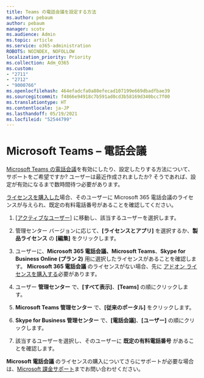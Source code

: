 ```yaml
---
title: Teams の電話会議を設定する方法
ms.author: pebaum
author: pebaum
manager: scotv
ms.audience: Admin
ms.topic: article
ms.service: o365-administration
ROBOTS: NOINDEX, NOFOLLOW
localization_priority: Priority
ms.collection: Adm_O365
ms.custom:
- "2711"
- "2712"
- "9000766"
ms.openlocfilehash: 464efadcfa0a80efecad107199e669dbadfbae39
ms.sourcegitcommit: f4866e94918c7b591ad0cd3b58169d340bcc7f00
ms.translationtype: HT
ms.contentlocale: ja-JP
ms.lasthandoff: 05/19/2021
ms.locfileid: "52544799"
---
```

# <a name="microsoft-teams--audio-conferencing"></a>Microsoft Teams – 電話会議

[Microsoft Teams の電話会議](/microsoftteams/set-up-audio-conferencing-in-teams)を有効にしたり、設定したりする方法について、サポートをご希望ですか?  ユーザーは最近作成されましたか? そうであれば、設定が有効になるまで数時間待つ必要があります。

[ライセンスを購入した](/microsoftteams/set-up-audio-conferencing-in-teams#step-2-get-and-assign-licenses)場合、そのユーザーに Microsoft 365 電話会議のライセンスが与えられ、既定の有料電話番号があることを確認してください。

1. [[アクティブなユーザー]](https://admin.microsoft.com/Adminportal/Home?source=applauncher#/users) に移動し、該当するユーザーを選択します。

2. 管理センター バージョンに応じて、**[ライセンスとアプリ]** を選択するか、**製品ライセンス** の **[編集]** をクリックします。

3. ユーザーに、**Microsoft 365 電話会議、Microsoft Teams**、**Skype for Business Online (プラン 2)** 用に選択したライセンスがあることを確認します。 **Microsoft 365 電話会議** のライセンスがない場合、先に [アドオン ライセンスを購入する](/microsoftteams/teams-add-on-licensing/microsoft-teams-add-on-licensing?tabs=small-business)必要があります。

4. ユーザー **管理センター** で、**[すべて表示]**、**[Teams]** の順にクリックします。

5. **Microsoft Teams 管理センター** で、**[従来のポータル]** をクリックします。

6. **Skype for Business 管理センター** で、**[電話会議]**、**[ユーザー]** の順にクリックします。

7. 該当するユーザーを選択し、そのユーザーに **既定の有料電話番号** があることを確認します。

**Microsoft 電話会議** のライセンスの購入についてさらにサポートが必要な場合は、[Microsoft 課金サポート](https://go.microsoft.com/fwlink/p/?linkid=518322)までお問い合わせください。
